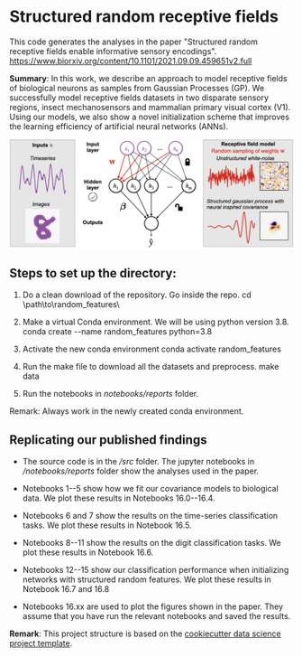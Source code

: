 Structured random receptive fields
==============================

This code generates the analyses in the paper "Structured random receptive fields enable informative sensory encodings".
https://www.biorxiv.org/content/10.1101/2021.09.09.459651v2.full

__Summary__: In this work, we describe an approach to model receptive fields
of biological neurons as samples from Gaussian Processes (GP).
We successfully model receptive fields datasets in two disparate 
sensory regions, insect mechanosensors and mammalian primary visual cortex (V1).
Using our models, we also show a novel initialization scheme that improves
the learning efficiency of artificial neural networks (ANNs).

![framework](network.png)

Steps to set up the directory:
------------

1. Do a clean download of the repository. Go inside the repo.
        cd \path\to\random_features\
        
2. Make a virtual Conda environment. We will be using python version 3.8.
	conda create --name random_features python=3.8
	
3. Activate the new conda environment
	conda activate random_features
	
4.  Run the make file to download all the datasets and preprocess.
         make data
         
5.  Run the notebooks in *notebooks/reports* folder.  

Remark: Always work in the newly created conda environment.


Replicating our published findings
------------
- The source code is in the */src* folder. The jupyter notebooks in */notebooks/reports* 
folder show the analyses used in the paper. 

- Notebooks 1--5 show how we fit our covariance models to biological data. We 
plot these results in Notebooks 16.0--16.4.

- Notebooks 6 and 7 show the results on the time-series classification tasks. We
plot these results in Notebook 16.5.

- Notebooks 8--11 show the results on the digit classification tasks. We plot these
results in Notebook 16.6.

- Notebooks 12--15 show our classification performance when initializing networks 
with structured random features. We plot these results in Notebook 16.7 and 16.8

- Notebooks 16.xx are used to plot the figures shown in the paper. They
assume that you have run the relevant notebooks and saved the results. 


__Remark__: This project structure is based on the <a target="_blank" href="https://drivendata.github.io/cookiecutter-data-science/">cookiecutter data science project template</a>.
